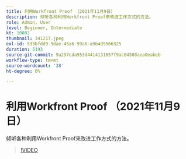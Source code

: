 ```yaml
---
title: 利用Workfront Proof （2021年11月9日）
description: 倾听各种利用Workfront Proof来改进工作方式的方法。
role: Admin, User
level: Beginner, Intermediate
kt: 10002
thumbnail: 341217.jpeg
exl-id: 533bfdd9-9dae-45a6-99a6-a9b4d9566325
duration: 5193
source-git-commit: 9a297cda953d4414131657f9ac84580aea0eabeb
workflow-type: tm+mt
source-wordcount: '38'
ht-degree: 0%

---
```


# 利用Workfront Proof （2021年11月9日）

倾听各种利用Workfront Proof来改进工作方式的方法。

>[!VIDEO](https://video.tv.adobe.com/v/341217/?quality=12&learn=on)
